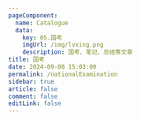 ```yaml
---
pageComponent: 
  name: Catalogue
  data: 
    key: 05.国考
    imgUrl: /img/lvxing.png
    description: 国考、笔记、总结等文章
title: 国考
date: 2024-09-08 15:03:00
permalink: /nationalExamination
sidebar: true
article: false
comment: false
editLink: false
---
```


